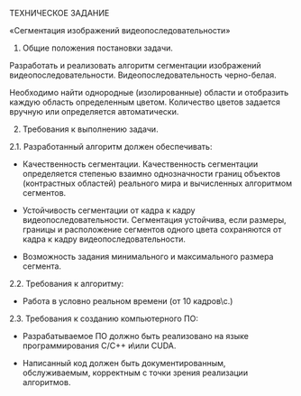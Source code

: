 ТЕХНИЧЕСКОЕ ЗАДАНИЕ

«Сегментация изображений видеопоследовательности»

1. Общие положения постановки задачи.

Разработать и реализовать алгоритм сегментации изображений видеопоследовательности. Видеопоследовательность черно-белая.

Необходимо найти однородные (изолированные) области и отобразить каждую область определенным цветом. Количество цветов задается вручную или определяется автоматически.

2. Требования к выполнению задачи.

2.1. Разработанный алгоритм должен обеспечивать:

* Качественность сегментации. Качественность сегментации определяется степенью взаимно однозначности границ объектов (контрастных областей) реального мира и вычисленных алгоритмом сегментов.

* Устойчивость сегментации от кадра к кадру видеопоследовательности. Сегментация устойчива, если размеры, границы и расположение сегментов одного цвета сохраняются от кадра к кадру видеопоследовательности.

* Возможность задания минимального и максимального размера сегмента.

2.2. Требования к алгоритму:

* Работа в условно реальном времени (от 10 кадров\с.)

2.3. Требования к созданию компьютерного ПО:

* Разрабатываемое ПО должно быть реализовано на языке программирования C/C++ и\или CUDA.

* Написанный код должен быть документированным, обслуживаемым, корректным с точки зрения реализации алгоритмов.
